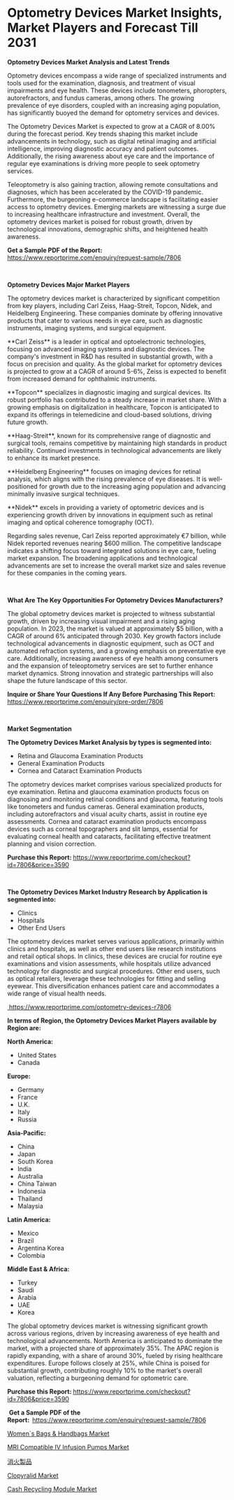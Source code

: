 <p><h1>Optometry Devices Market Insights, Market Players and Forecast Till 2031</h1></p><p><strong>Optometry Devices Market Analysis and Latest Trends</strong></p>
<p><p>Optometry devices encompass a wide range of specialized instruments and tools used for the examination, diagnosis, and treatment of visual impairments and eye health. These devices include tonometers, phoropters, autorefractors, and fundus cameras, among others. The growing prevalence of eye disorders, coupled with an increasing aging population, has significantly buoyed the demand for optometry services and devices.</p><p>The Optometry Devices Market is expected to grow at a CAGR of 8.00% during the forecast period. Key trends shaping this market include advancements in technology, such as digital retinal imaging and artificial intelligence, improving diagnostic accuracy and patient outcomes. Additionally, the rising awareness about eye care and the importance of regular eye examinations is driving more people to seek optometry services.</p><p>Teleoptometry is also gaining traction, allowing remote consultations and diagnoses, which has been accelerated by the COVID-19 pandemic. Furthermore, the burgeoning e-commerce landscape is facilitating easier access to optometry devices. Emerging markets are witnessing a surge due to increasing healthcare infrastructure and investment. Overall, the optometry devices market is poised for robust growth, driven by technological innovations, demographic shifts, and heightened health awareness.</p></p>
<p><strong>Get a Sample PDF of the Report:&nbsp;</strong> <a href="https://www.reportprime.com/enquiry/request-sample/7806">https://www.reportprime.com/enquiry/request-sample/7806</a></p>
<p>&nbsp;</p>
<p><strong>Optometry Devices Major Market Players</strong></p>
<p><p>The optometry devices market is characterized by significant competition from key players, including Carl Zeiss, Haag-Streit, Topcon, Nidek, and Heidelberg Engineering. These companies dominate by offering innovative products that cater to various needs in eye care, such as diagnostic instruments, imaging systems, and surgical equipment.</p><p>**Carl Zeiss** is a leader in optical and optoelectronic technologies, focusing on advanced imaging systems and diagnostic devices. The company's investment in R&D has resulted in substantial growth, with a focus on precision and quality. As the global market for optometry devices is projected to grow at a CAGR of around 5-6%, Zeiss is expected to benefit from increased demand for ophthalmic instruments.</p><p>**Topcon** specializes in diagnostic imaging and surgical devices. Its robust portfolio has contributed to a steady increase in market share. With a growing emphasis on digitalization in healthcare, Topcon is anticipated to expand its offerings in telemedicine and cloud-based solutions, driving future growth.</p><p>**Haag-Streit**, known for its comprehensive range of diagnostic and surgical tools, remains competitive by maintaining high standards in product reliability. Continued investments in technological advancements are likely to enhance its market presence.</p><p>**Heidelberg Engineering** focuses on imaging devices for retinal analysis, which aligns with the rising prevalence of eye diseases. It is well-positioned for growth due to the increasing aging population and advancing minimally invasive surgical techniques.</p><p>**Nidek** excels in providing a variety of optometric devices and is experiencing growth driven by innovations in equipment such as retinal imaging and optical coherence tomography (OCT).</p><p>Regarding sales revenue, Carl Zeiss reported approximately €7 billion, while Nidek reported revenues nearing $600 million. The competitive landscape indicates a shifting focus toward integrated solutions in eye care, fueling market expansion. The broadening applications and technological advancements are set to increase the overall market size and sales revenue for these companies in the coming years.</p></p>
<p>&nbsp;</p>
<p><strong>What Are The Key Opportunities For Optometry Devices Manufacturers?</strong></p>
<p><p>The global optometry devices market is projected to witness substantial growth, driven by increasing visual impairment and a rising aging population. In 2023, the market is valued at approximately $5 billion, with a CAGR of around 6% anticipated through 2030. Key growth factors include technological advancements in diagnostic equipment, such as OCT and automated refraction systems, and a growing emphasis on preventative eye care. Additionally, increasing awareness of eye health among consumers and the expansion of teleoptometry services are set to further enhance market dynamics. Strong innovation and strategic partnerships will also shape the future landscape of this sector.</p></p>
<p><strong>Inquire or Share Your Questions If Any Before Purchasing This Report:</strong> <a href="https://www.reportprime.com/enquiry/pre-order/7806">https://www.reportprime.com/enquiry/pre-order/7806</a></p>
<p>&nbsp;</p>
<p><strong>Market Segmentation</strong></p>
<p><strong>The Optometry Devices Market Analysis by types is segmented into:</strong></p>
<p><ul><li>Retina and Glaucoma Examination Products</li><li>General Examination Products</li><li>Cornea and Cataract Examination Products</li></ul></p>
<p><p>The optometry devices market comprises various specialized products for eye examination. Retina and glaucoma examination products focus on diagnosing and monitoring retinal conditions and glaucoma, featuring tools like tonometers and fundus cameras. General examination products, including autorefractors and visual acuity charts, assist in routine eye assessments. Cornea and cataract examination products encompass devices such as corneal topographers and slit lamps, essential for evaluating corneal health and cataracts, facilitating effective treatment planning and vision correction.</p></p>
<p><strong>Purchase this Report:&nbsp;</strong><a href="https://www.reportprime.com/checkout?id=7806&price=3590">https://www.reportprime.com/checkout?id=7806&price=3590</a></p>
<p>&nbsp;</p>
<p><strong>The Optometry Devices Market Industry Research by Application is segmented into:</strong></p>
<p><ul><li>Clinics</li><li>Hospitals</li><li>Other End Users</li></ul></p>
<p><p>The optometry devices market serves various applications, primarily within clinics and hospitals, as well as other end users like research institutions and retail optical shops. In clinics, these devices are crucial for routine eye examinations and vision assessments, while hospitals utilize advanced technology for diagnostic and surgical procedures. Other end users, such as optical retailers, leverage these technologies for fitting and selling eyewear. This diversification enhances patient care and accommodates a wide range of visual health needs.</p></p>
<p><a href="https://www.reportprime.com/optometry-devices-r7806">&nbsp;https://www.reportprime.com/optometry-devices-r7806</a></p>
<p><strong>In terms of Region, the Optometry Devices Market Players available by Region are:</strong></p>
<p>
    <p> <strong> North America: </strong>
        <ul>
            <li>United States</li>
            <li>Canada</li>
        </ul>
        </p> 
    <p> <strong> Europe: </strong>
        <ul>
            <li>Germany</li>
            <li>France</li>
            <li>U.K.</li>
            <li>Italy</li>
            <li>Russia</li>
        </ul>
        </p> 
    <p> <strong> Asia-Pacific: </strong>
        <ul>
            <li>China</li>
            <li>Japan</li>
            <li>South Korea</li>
            <li>India</li>
            <li>Australia</li>
            <li>China Taiwan</li>
            <li>Indonesia</li>
            <li>Thailand</li>
            <li>Malaysia</li>
        </ul>
        </p> 
    <p> <strong> Latin America: </strong>
        <ul>
            <li>Mexico</li>
            <li>Brazil</li>
            <li>Argentina Korea</li>
            <li>Colombia</li>
        </ul>
        </p> 
    <p> <strong> Middle East & Africa: </strong>
        <ul>
            <li>Turkey</li>
            <li>Saudi</li>
            <li>Arabia</li>
            <li>UAE</li>
            <li>Korea</li>
        </ul>
    </p>
    </p>
<p><p>The global optometry devices market is witnessing significant growth across various regions, driven by increasing awareness of eye health and technological advancements. North America is anticipated to dominate the market, with a projected share of approximately 35%. The APAC region is rapidly expanding, with a share of around 30%, fueled by rising healthcare expenditures. Europe follows closely at 25%, while China is poised for substantial growth, contributing roughly 10% to the market's overall valuation, reflecting a burgeoning demand for optometric care.</p></p>
<p><strong>Purchase this Report: </strong><a href="https://www.reportprime.com/checkout?id=7806&price=3590">https://www.reportprime.com/checkout?id=7806&price=3590</a></p>
<p>&nbsp;<strong>Get a Sample PDF of the Report:&nbsp;&nbsp;</strong><a href="https://www.reportprime.com/enquiry/request-sample/7806">https://www.reportprime.com/enquiry/request-sample/7806</a></p>
<p><strong></strong></p>
<p><p><a href="https://issuu.com/reportprime-2/docs/womens-bags-handbags-market-size-20_289bc70be28f00">Women`s Bags & Handbags Market</a></p><p><a href="https://github.com/vimar16th/Market-Research-Report-List-6/blob/main/mri-compatible-iv-infusion-pumps-market.md">MRI Compatible IV Infusion Pumps Market</a></p><p><a href="https://medium.com/@marlanamarvn/fire-suppression-products-market-%E3%81%AE%E3%82%B0%E3%83%AD%E3%83%BC%E3%83%90%E3%83%AB%E5%B8%82%E5%A0%B4%E6%A6%82%E8%A6%81%E3%81%AF-%E4%B8%96%E7%95%8C%E3%81%8A%E3%82%88%E3%81%B3%E4%B8%BB%E8%A6%81%E5%B8%82%E5%A0%B4%E3%81%AB%E3%81%8A%E3%81%91%E3%82%8B%E6%A5%AD%E7%95%8C%E3%81%AB%E5%BD%B1%E9%9F%BF%E3%82%92%E4%B8%8E%E3%81%88%E3%82%8B%E4%B8%BB%E8%A6%81%E3%81%AA%E3%83%88%E3%83%AC%E3%83%B3%E3%83%89%E3%81%AB%E3%81%A4%E3%81%84%E3%81%A6-%E7%8B%AC%E8%87%AA%E3%81%AE%E8%A6%96%E7%82%B9%E3%82%92%E6%8F%90%E4%BE%9B%E3%81%97%E3%81%BE%E3%81%99-052a769b1e04">消火製品</a></p><p><a href="https://www.linkedin.com/pulse/clopyralid-market-research-report-exploring-size-revenue-5v21c?trackingId=bc4hT0WzRpmJKyfEC9p%2FqQ%3D%3D">Clopyralid Market</a></p><p><a href="https://medium.com/@anna.vaughan3423/cash-recycling-module-market-global-market-trends-and-market-forecast-2024-2031-2070d4bc559f">Cash Recycling Module Market</a></p></p>